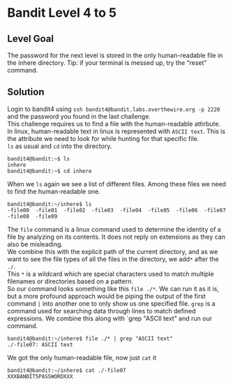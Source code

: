 # Bandit Level 4 to 5

## Level Goal
The password for the next level is stored in the only human-readable file in the inhere directory. Tip: if your terminal is messed up, try the “reset” command.

## Solution
Login to bandit4 using `ssh bandit4@bandit.labs.overthewire.org -p 2220` and the password you found in the last challenge.  
This challenge requires us to find a file with the human-readable attirbute.  
In linux, human-readable text in linux is represented with  `ASCII text`. This is the attribute we need to look for while hunting for that specific file.  
`ls` as usual and `cd` into the directory.
```
bandit4@bandit:~$ ls
inhere
bandit4@bandit:~$ cd inhere
```
When we `ls` again we see a list of different files. Among these files we need to find the human-readable one.
```
bandit4@bandit:~/inhere$ ls
-file00  -file01  -file02  -file03  -file04  -file05  -file06  -file07  -file08  -file09
```
The `file` command is a linux command used to determine the identity of a file by analyzing on its contents. It does not reply on extensions as they can also be misleading.  
We combine this with the explicit path of the current directory, and as we want to see the file types of all the files in the directory, we add`*` after the `./`.  
This `*` is a wildcard which are special characters used to match multiple filenames or directories based on a pattern.  
So our command looks something like this `file ./*`. We can run it as it is, but a more profound approach would be piping the output of the first command `|` into another one to only show us one specified file.
`grep` is a command used for searching data through lines to match defined expressions. We combine this along with `grep "ASCII text" and run our command.
```
bandit4@bandit:~/inhere$ file ./* | grep "ASCII text"
./-file07: ASCII text
```
We got the only human-readable file, now just `cat` it
```
bandit4@bandit:~/inhere$ cat ./-file07
XXXBANDIT5PASSWORDXXX
